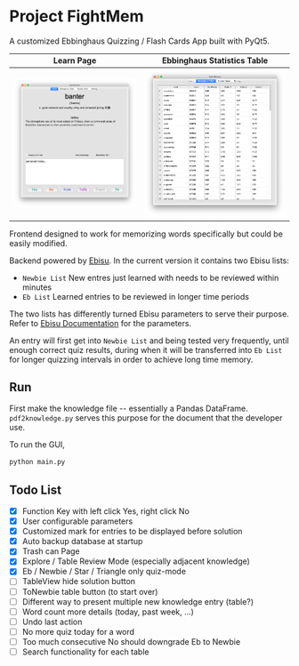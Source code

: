 # Project FightMem
A customized Ebbinghaus Quizzing / Flash Cards App built with PyQt5.

Learn Page            |  Ebbinghaus Statistics Table
:-------------------------:|:-------------------------:
![](screenshots/main.png)  |  ![](screenshots/table.png)

Frontend designed to work for memorizing words specifically but could be easily modified.

Backend powered by [Ebisu](https://github.com/fasiha/ebisu "Ebisu"). In the current version it contains two Ebisu lists:
- `Newbie List` New entres just learned with needs to be reviewed within minutes
- `Eb List` Learned entries to be reviewed in longer time periods

The two lists has differently turned Ebisu parameters to serve their purpose. Refer to [Ebisu Documentation](https://github.com/fasiha/ebisu#choice-of-initial-model-parameters "Ebisu Documentation") for the parameters. 

An entry will first get into `Newbie List` and being tested very frequently, until enough correct quiz results, during when it will be transferred into `Eb List` for longer quizzing intervals in order to achieve long time memory.

## Run
First make the knowledge file -- essentially a Pandas DataFrame. `pdf2knowledge.py` serves this purpose for the document that the developer use.

To run the GUI,
```python
python main.py
```

## Todo List
- [x] Function Key with left click Yes, right click No
- [x] User configurable parameters
- [x] Customized mark for entries to be displayed before solution
- [x] Auto backup database at startup
- [x] Trash can Page
- [x] Explore / Table Review Mode (especially adjacent knowledge)
- [x] Eb / Newbie / Star / Triangle only quiz-mode
- [ ] TableView hide solution button
- [ ] ToNewbie table button (to start over)
- [ ] Different way to present multiple new knowledge entry (table?)
- [ ] Word count more details (today, past week, ...)
- [ ] Undo last action
- [ ] No more quiz today for a word
- [ ] Too much consecutive No should downgrade Eb to Newbie
- [ ] Search functionality for each table